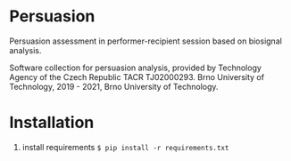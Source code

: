 # Persuasion
Persuasion assessment in performer-recipient session based on biosignal analysis. 

Software collection for persuasion analysis, provided by Technology Agency of the Czech Republic TACR TJ02000293. Brno University of Technology, 2019 - 2021, Brno University of Technology.

# Installation
1. install requirements  `$ pip install -r requirements.txt`
